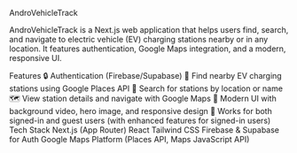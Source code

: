 AndroVehicleTrack

AndroVehicleTrack is a Next.js web application that helps users find, search, and navigate to electric vehicle (EV) charging stations nearby or in any location. It features authentication, Google Maps integration, and a modern, responsive UI.

Features 🔒 Authentication (Firebase/Supabase) 📍 Find nearby EV charging stations using Google Places API 🔎 Search for stations by location or name 🗺️ View station details and navigate with Google Maps 🎥 Modern UI with background video, hero image, and responsive design 🌙 Works for both signed-in and guest users (with enhanced features for signed-in users) Tech Stack Next.js (App Router) React Tailwind CSS Firebase & Supabase for Auth Google Maps Platform (Places API, Maps JavaScript API)

